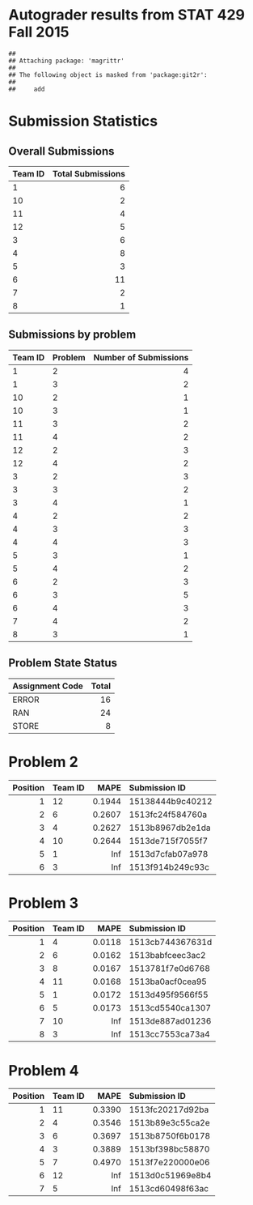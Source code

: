 Autograder results from STAT 429 Fall 2015
==========================================

    ## 
    ## Attaching package: 'magrittr'
    ## 
    ## The following object is masked from 'package:git2r':
    ## 
    ##     add

Submission Statistics
=====================

Overall Submissions
-------------------

| Team ID |  Total Submissions|
|:--------|------------------:|
| 1       |                  6|
| 10      |                  2|
| 11      |                  4|
| 12      |                  5|
| 3       |                  6|
| 4       |                  8|
| 5       |                  3|
| 6       |                 11|
| 7       |                  2|
| 8       |                  1|

Submissions by problem
----------------------

| Team ID | Problem |  Number of Submissions|
|:--------|:--------|----------------------:|
| 1       | 2       |                      4|
| 1       | 3       |                      2|
| 10      | 2       |                      1|
| 10      | 3       |                      1|
| 11      | 3       |                      2|
| 11      | 4       |                      2|
| 12      | 2       |                      3|
| 12      | 4       |                      2|
| 3       | 2       |                      3|
| 3       | 3       |                      2|
| 3       | 4       |                      1|
| 4       | 2       |                      2|
| 4       | 3       |                      3|
| 4       | 4       |                      3|
| 5       | 3       |                      1|
| 5       | 4       |                      2|
| 6       | 2       |                      3|
| 6       | 3       |                      5|
| 6       | 4       |                      3|
| 7       | 4       |                      2|
| 8       | 3       |                      1|

Problem State Status
--------------------

| Assignment Code |  Total|
|:----------------|------:|
| ERROR           |     16|
| RAN             |     24|
| STORE           |      8|

Problem 2
=========

|  Position| Team ID |    MAPE| Submission ID    |
|---------:|:--------|-------:|:-----------------|
|         1| 12      |  0.1944| 15138444b9c40212 |
|         2| 6       |  0.2607| 1513fc24f584760a |
|         3| 4       |  0.2627| 1513b8967db2e1da |
|         4| 10      |  0.2644| 1513de715f7055f7 |
|         5| 1       |     Inf| 1513d7cfab07a978 |
|         6| 3       |     Inf| 1513f914b249c93c |

Problem 3
=========

|  Position| Team ID |    MAPE| Submission ID    |
|---------:|:--------|-------:|:-----------------|
|         1| 4       |  0.0118| 1513cb744367631d |
|         2| 6       |  0.0162| 1513babfceec3ac2 |
|         3| 8       |  0.0167| 1513781f7e0d6768 |
|         4| 11      |  0.0168| 1513ba0acf0cea95 |
|         5| 1       |  0.0172| 1513d495f9566f55 |
|         6| 5       |  0.0173| 1513cd5540ca1307 |
|         7| 10      |     Inf| 1513de887ad01236 |
|         8| 3       |     Inf| 1513cc7553ca73a4 |

Problem 4
=========

|  Position| Team ID |    MAPE| Submission ID    |
|---------:|:--------|-------:|:-----------------|
|         1| 11      |  0.3390| 1513fc20217d92ba |
|         2| 4       |  0.3546| 1513b89e3c55ca2e |
|         3| 6       |  0.3697| 1513b8750f6b0178 |
|         4| 3       |  0.3889| 1513bf398bc58870 |
|         5| 7       |  0.4970| 1513f7e220000e06 |
|         6| 12      |     Inf| 1513d0c51969e8b4 |
|         7| 5       |     Inf| 1513cd60498f63ac |
